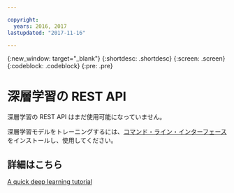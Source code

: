 ```yaml
---

copyright:
  years: 2016, 2017
lastupdated: "2017-11-16"

---
```

{:new_window: target="_blank"}
{:shortdesc: .shortdesc}
{:screen: .screen}
{:codeblock: .codeblock}
{:pre: .pre}

# 深層学習の REST API

深層学習の REST API はまだ使用可能になっていません。

深層学習モデルをトレーニングするには、[コマンド・ライン・インターフェース](ml_dlaas_environment.html)をインストールし、使用してください。

## 詳細はこちら

[A quick deep learning tutorial](https://www.ibm.com/blogs/watson/2016/10/quick-deep-learning-tutorial/)
